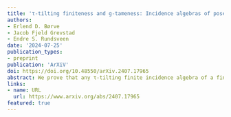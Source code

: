 ```yaml
---
title: 'τ-tilting finiteness and g-tameness: Incidence algebras of posets and concealed algebras'
authors:
- Erlend D. Børve
- Jacob Fjeld Grevstad
- Endre S. Rundsveen
date: '2024-07-25'
publication_types:
- preprint
publication: 'ArXiV'
doi: https://doi.org/10.48550/arXiv.2407.17965
abstract: We prove that any τ-tilting finite incidence algebra of a finite poset is representation-finite, and that any g-tame incidence algebra of a finite simply connected poset is tame. As the converse of these assertions are known to hold, we obtain characterizations of τ-tilting finite incidence algebras and g-tame simply connected incidence algebras. Both results are proved using the theory of concealed algebras. The former will be deduced from the fact that tame concealed algebras are τ-tilting infinite, and to prove the latter, we show that wild concealed algebras are not g-tame. We conjecture that any incidence algebra of a finite poset is wild if and only if it is not g-tame, and prove a result showing that there are relatively few possible counterexamples. In the appendix, we determine the representation type of a τ-tilting reduction of a concealed algebra of hyperbolic type. 
links:
- name: URL
  url: https://www.arxiv.org/abs/2407.17965
featured: true
---
```

